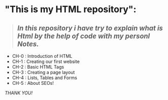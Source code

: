 # "This is my HTML repository":

> ## <i>In this repository i have try to explain what is Html by the help of **code** with my **personl Notes.**</i> 

* CH-0 : Introduction of HTML 
* CH-1 : Creating our first website
* CH-2 : Basic HTML Tags
* CH-3 : Creating a page layout
* CH-4 : Lists, Tables and Forms
* CH-5 : About SEOs!

<i> THANK YOU!</i>
